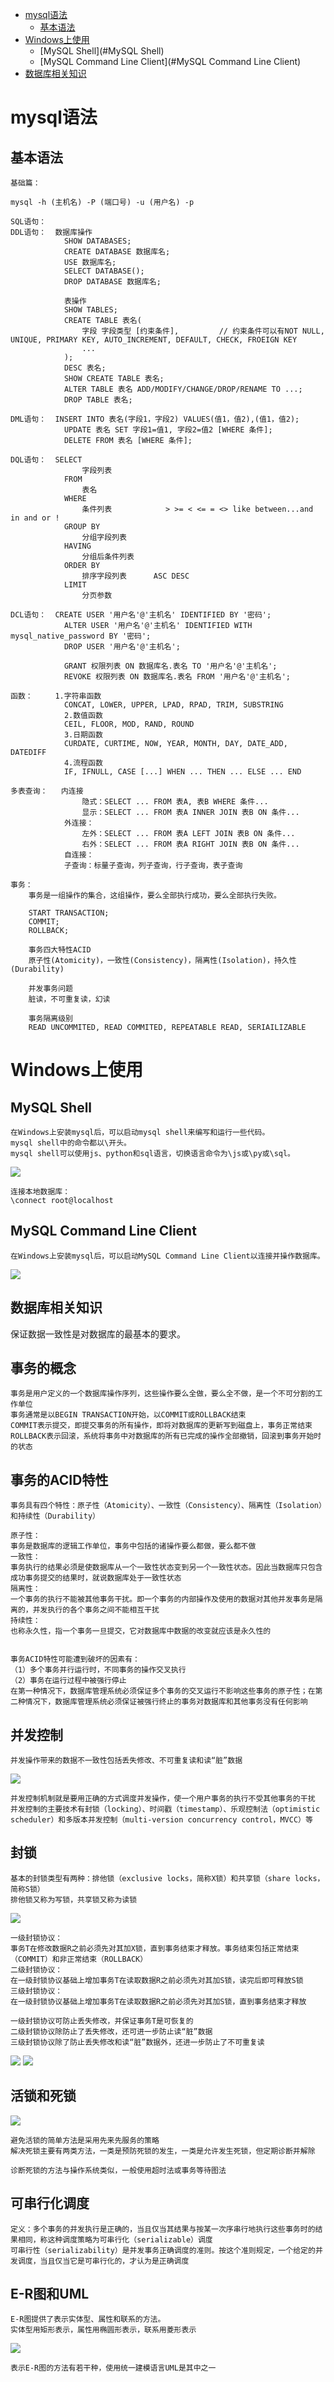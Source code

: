 - [mysql语法](#mysql语法)
	- [基本语法](#基本语法)
- [Windows上使用](#Windows上使用)
	- [MySQL Shell](#MySQL Shell)
	- [MySQL Command Line Client](#MySQL Command Line Client)
- [数据库相关知识](#数据库相关知识)

# mysql语法

## 基本语法

```mysql
基础篇：

mysql -h (主机名) -P (端口号) -u (用户名) -p

SQL语句：
DDL语句： 	数据库操作
			SHOW DATABASES;
			CREATE DATABASE 数据库名;
			USE 数据库名;
			SELECT DATABASE();
			DROP DATABASE 数据库名;

			表操作
			SHOW TABLES;
			CREATE TABLE 表名(
				字段 字段类型 [约束条件],			// 约束条件可以有NOT NULL, UNIQUE, PRIMARY KEY, AUTO_INCREMENT, DEFAULT, CHECK, FROEIGN KEY
				...
			);
			DESC 表名;
			SHOW CREATE TABLE 表名;
			ALTER TABLE 表名 ADD/MODIFY/CHANGE/DROP/RENAME TO ...;
			DROP TABLE 表名;

DML语句：	INSERT INTO 表名(字段1，字段2) VALUES(值1，值2),(值1，值2);
			UPDATE 表名 SET 字段1=值1, 字段2=值2 [WHERE 条件];
			DELETE FROM 表名 [WHERE 条件];

DQL语句：	SELECT
				字段列表
			FROM
				表名
			WHERE
				条件列表			> >= < <= = <> like between...and in and or !
			GROUP BY
				分组字段列表
			HAVING
				分组后条件列表
			ORDER BY
				排序字段列表		ASC DESC
			LIMIT
				分页参数			

DCL语句：	CREATE USER '用户名'@'主机名' IDENTIFIED BY '密码';
			ALTER USER '用户名'@'主机名' IDENTIFIED WITH mysql_native_password BY '密码';
			DROP USER '用户名'@'主机名';

			GRANT 权限列表 ON 数据库名.表名 TO '用户名'@'主机名';
			REVOKE 权限列表 ON 数据库名.表名 FROM '用户名'@'主机名';

函数：		1.字符串函数
			CONCAT, LOWER, UPPER, LPAD, RPAD, TRIM, SUBSTRING
			2.数值函数
			CEIL, FLOOR, MOD, RAND, ROUND
			3.日期函数
			CURDATE, CURTIME, NOW, YEAR, MONTH, DAY, DATE_ADD, DATEDIFF
			4.流程函数
			IF, IFNULL, CASE [...] WHEN ... THEN ... ELSE ... END

多表查询：	内连接
				隐式：SELECT ... FROM 表A, 表B WHERE 条件...
				显示：SELECT ... FROM 表A INNER JOIN 表B ON 条件...
			外连接：
				左外：SELECT ... FROM 表A LEFT JOIN 表B ON 条件...
				右外：SELECT ... FROM 表A RIGHT JOIN 表B ON 条件...
			自连接：
			子查询：标量子查询，列子查询，行子查询，表子查询

事务：
	事务是一组操作的集合，这组操作，要么全部执行成功，要么全部执行失败。

	START TRANSACTION;
	COMMIT;
	ROLLBACK;

	事务四大特性ACID
	原子性(Atomicity)，一致性(Consistency)，隔离性(Isolation)，持久性(Durability)

	并发事务问题
	脏读，不可重复读，幻读

	事务隔离级别
	READ UNCOMMITED, READ COMMITED, REPEATABLE READ, SERIAILIZABLE
```

# Windows上使用
## MySQL Shell
```
在Windows上安装mysql后，可以启动mysql shell来编写和运行一些代码。
mysql shell中的命令都以\开头。
mysql shell可以使用js、python和sql语言，切换语言命令为\js或\py或\sql。
```
![](images/mysql_1.png)
```
连接本地数据库：
\connect root@localhost
```
## MySQL Command Line Client
```
在Windows上安装mysql后，可以启动MySQL Command Line Client以连接并操作数据库。
```
![](images/mysql_2.png)
## 数据库相关知识
保证数据一致性是对数据库的最基本的要求。
## 事务的概念
```
事务是用户定义的一个数据库操作序列，这些操作要么全做，要么全不做，是一个不可分割的工作单位
事务通常是以BEGIN TRANSACTION开始，以COMMIT或ROLLBACK结束
COMMIT表示提交，即提交事务的所有操作，即将对数据库的更新写到磁盘上，事务正常结束
ROLLBACK表示回滚，系统将事务中对数据库的所有已完成的操作全部撤销，回滚到事务开始时的状态
```
## 事务的ACID特性
```
事务具有四个特性：原子性（Atomicity）、一致性（Consistency）、隔离性（Isolation）和持续性（Durability）

原子性：
事务是数据库的逻辑工作单位，事务中包括的诸操作要么都做，要么都不做
一致性：
事务执行的结果必须是使数据库从一个一致性状态变到另一个一致性状态。因此当数据库只包含成功事务提交的结果时，就说数据库处于一致性状态
隔离性：
一个事务的执行不能被其他事务干扰。即一个事务的内部操作及使用的数据对其他并发事务是隔离的，并发执行的各个事务之间不能相互干扰
持续性：
也称永久性，指一个事务一旦提交，它对数据库中数据的改变就应该是永久性的


事务ACID特性可能遭到破坏的因素有：
（1）多个事务并行运行时，不同事务的操作交叉执行
（2）事务在运行过程中被强行停止
在第一种情况下，数据库管理系统必须保证多个事务的交叉运行不影响这些事务的原子性；在第二种情况下，数据库管理系统必须保证被强行终止的事务对数据库和其他事务没有任何影响
```
## 并发控制
```
并发操作带来的数据不一致性包括丢失修改、不可重复读和读“脏”数据
```
![](images/mysql_3.png)
```
并发控制机制就是要用正确的方式调度并发操作，使一个用户事务的执行不受其他事务的干扰
并发控制的主要技术有封锁（locking）、时间戳（timestamp）、乐观控制法（optimistic scheduler）和多版本并发控制（multi-version concurrency control，MVCC）等
```
## 封锁
```
基本的封锁类型有两种：排他锁（exclusive locks，简称X锁）和共享锁（share locks，简称S锁）
排他锁又称为写锁，共享锁又称为读锁
```
![](images/mysql_4.png)
```
一级封锁协议：
事务T在修改数据R之前必须先对其加X锁，直到事务结束才释放。事务结束包括正常结束（COMMIT）和非正常结束（ROLLBACK）
二级封锁协议：
在一级封锁协议基础上增加事务T在读取数据R之前必须先对其加S锁，读完后即可释放S锁
三级封锁协议：
在一级封锁协议基础上增加事务T在读取数据R之前必须先对其加S锁，直到事务结束才释放

一级封锁协议可防止丢失修改，并保证事务T是可恢复的
二级封锁协议除防止了丢失修改，还可进一步防止读“脏”数据
三级封锁协议除了防止丢失修改和读“脏”数据外，还进一步防止了不可重复读
```
![](images/mysql_5.png)
![](images/mysql_6.png)
## 活锁和死锁
![](images/mysql_7.png)
```
避免活锁的简单方法是采用先来先服务的策略
解决死锁主要有两类方法，一类是预防死锁的发生，一类是允许发生死锁，但定期诊断并解除

诊断死锁的方法与操作系统类似，一般使用超时法或事务等待图法
```
## 可串行化调度
```
定义：多个事务的并发执行是正确的，当且仅当其结果与按某一次序串行地执行这些事务时的结果相同，称这种调度策略为可串行化（serializable）调度
可串行性（serializability）是并发事务正确调度的准则。按这个准则规定，一个给定的并发调度，当且仅当它是可串行化的，才认为是正确调度
```
## E-R图和UML
```
E-R图提供了表示实体型、属性和联系的方法。
实体型用矩形表示，属性用椭圆形表示，联系用菱形表示
```
![](images/mysql_8.png)
```
表示E-R图的方法有若干种，使用统一建模语言UML是其中之一
```